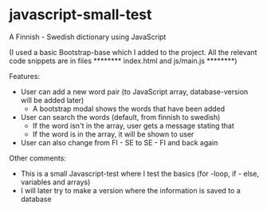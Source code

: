 # javascript-small-test
A Finnish - Swedish dictionary using JavaScript

 (I used a basic Bootstrap-base which I added to the project. All the relevant code snippets are in files 
 ******** index.html and js/main.js ********)

Features:
- User can add a new word pair (to JavaScript array, database-version will be added later)
  - A bootstrap modal shows the words that have been added
- User can search the words (default, from finnish to swedish)
  - If the word isn't in the array, user gets a message stating that
  - If the word is in the array, it will be shown to user
- User can also change from FI - SE to SE - FI and back again

 
 Other comments:
 - This is a small Javascript-test where I test the basics (for -loop, if - else, variables and arrays)
 - I will later try to make a version where the information is saved to a database
